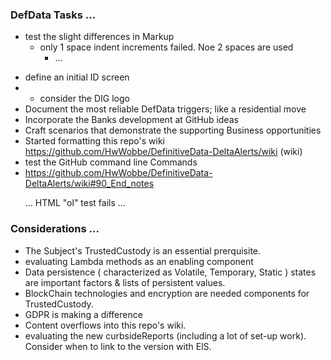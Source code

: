 
### DefData Tasks ...

- test the slight differences in Markup
  - only 1 space indent increments failed.  Noe 2 spaces are used 
    - ...

* define an initial ID screen
* * consider the DIG logo
* Document the most reliable DefData triggers; like a residential move
* Incorporate the Banks development at GitHub ideas
* Craft scenarios that demonstrate the supporting Business opportunities
* Started formatting this repo's wiki https://github.com/HwWobbe/DefinitiveData-DeltaAlerts/wiki (wiki)
* test the GitHub command line Commands 
* https://github.com/HwWobbe/DefinitiveData-DeltaAlerts/wiki#90_End_notes

<ol> ...
  HTML "ol" test fails
  ...
</ol>

### Considerations ...

* The Subject's TrustedCustody is an essential prerquisite.
* evaluating Lambda methods as an enabling component
* Data persistence ( characterized as Volatile, Temporary, Static ) states are important factors & lists of persistent values.
* BlockChain technologies and encryption are needed components for TrustedCustody.
* GDPR is making a difference
* Content overflows into this repo's wiki.
* evaluating the new curbsideReports (including a lot of set-up work).  Consider when to link to the version with ElS.
